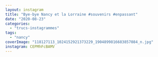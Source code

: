 ```yaml
---
layout: instagram
title: "Bye-bye Nancy et la Lorraine #souvenirs #enpassant"
date: "2020-08-23"
categories: 
  - "trucs-instagrammes"
tags: 
  - "nancy"
coverImage: "118127113_1024152921373229_1904899816683857084_n.jpg"
instagram: CEPMhFcBAMV
---
```

